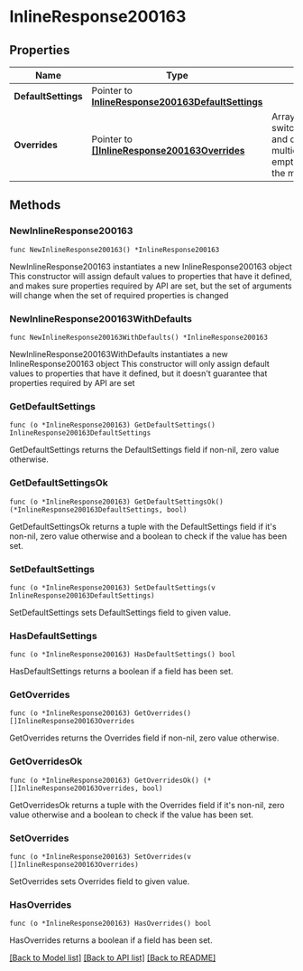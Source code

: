 # InlineResponse200163

## Properties

Name | Type | Description | Notes
------------ | ------------- | ------------- | -------------
**DefaultSettings** | Pointer to [**InlineResponse200163DefaultSettings**](InlineResponse200163DefaultSettings.md) |  | [optional] 
**Overrides** | Pointer to [**[]InlineResponse200163Overrides**](InlineResponse200163Overrides.md) | Array of paired switches/stacks/profiles and corresponding multicast settings.       An empty array will clear the multicast settings. | [optional] 

## Methods

### NewInlineResponse200163

`func NewInlineResponse200163() *InlineResponse200163`

NewInlineResponse200163 instantiates a new InlineResponse200163 object
This constructor will assign default values to properties that have it defined,
and makes sure properties required by API are set, but the set of arguments
will change when the set of required properties is changed

### NewInlineResponse200163WithDefaults

`func NewInlineResponse200163WithDefaults() *InlineResponse200163`

NewInlineResponse200163WithDefaults instantiates a new InlineResponse200163 object
This constructor will only assign default values to properties that have it defined,
but it doesn't guarantee that properties required by API are set

### GetDefaultSettings

`func (o *InlineResponse200163) GetDefaultSettings() InlineResponse200163DefaultSettings`

GetDefaultSettings returns the DefaultSettings field if non-nil, zero value otherwise.

### GetDefaultSettingsOk

`func (o *InlineResponse200163) GetDefaultSettingsOk() (*InlineResponse200163DefaultSettings, bool)`

GetDefaultSettingsOk returns a tuple with the DefaultSettings field if it's non-nil, zero value otherwise
and a boolean to check if the value has been set.

### SetDefaultSettings

`func (o *InlineResponse200163) SetDefaultSettings(v InlineResponse200163DefaultSettings)`

SetDefaultSettings sets DefaultSettings field to given value.

### HasDefaultSettings

`func (o *InlineResponse200163) HasDefaultSettings() bool`

HasDefaultSettings returns a boolean if a field has been set.

### GetOverrides

`func (o *InlineResponse200163) GetOverrides() []InlineResponse200163Overrides`

GetOverrides returns the Overrides field if non-nil, zero value otherwise.

### GetOverridesOk

`func (o *InlineResponse200163) GetOverridesOk() (*[]InlineResponse200163Overrides, bool)`

GetOverridesOk returns a tuple with the Overrides field if it's non-nil, zero value otherwise
and a boolean to check if the value has been set.

### SetOverrides

`func (o *InlineResponse200163) SetOverrides(v []InlineResponse200163Overrides)`

SetOverrides sets Overrides field to given value.

### HasOverrides

`func (o *InlineResponse200163) HasOverrides() bool`

HasOverrides returns a boolean if a field has been set.


[[Back to Model list]](../README.md#documentation-for-models) [[Back to API list]](../README.md#documentation-for-api-endpoints) [[Back to README]](../README.md)


